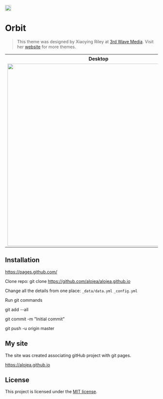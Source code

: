 <a href="https://jekyll-themes.com">
<img src="https://img.shields.io/badge/featured%20on-JT-red.svg" height="20" alt="Jekyll Themes Shield" >
</a>

# Orbit
> This theme was designed by Xiaoying Riley at [3rd Wave Media](http://themes.3rdwavemedia.com/). 
> Visit her [website](http://themes.3rdwavemedia.com/) for more themes.


<table>
  <tr>
    <th>Desktop</th>
    <th>Mobile</th>
  </tr>
  <tr>
    <td>
        <img src="https://alojea.github.io/assets/images/desktop.png?raw=true" width="600"/>
    </td>
    <td>
        <img src="https://alojea.github.io/assets/images/mobile.png?raw=true" width="250"/>
    </td>
  </tr>
</table>

## Installation

https://pages.github.com/

Clone repo: 
git clone https://github.com/alojea/alojea.github.io

Change all the details from one place: 
``_data/data.yml``
``_config.yml``


Run git commands


git add --all

git commit -m "Initial commit"

git push -u origin master


## My site 

The site was created associating gitHub project with 
git pages. 

https://alojea.github.io


## License

This project is licensed under the [MIT license](LICENSE.txt).
